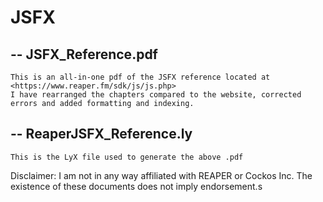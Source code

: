 # JSFX
## -- JSFX_Reference.pdf
    This is an all-in-one pdf of the JSFX reference located at <https://www.reaper.fm/sdk/js/js.php>
    I have rearranged the chapters compared to the website, corrected errors and added formatting and indexing.
## -- ReaperJSFX_Reference.ly
    This is the LyX file used to generate the above .pdf


Disclaimer: I am not in any way affiliated with REAPER or Cockos Inc. The existence of these documents does not imply endorsement.s
